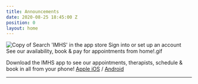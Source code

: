 ```yaml
---
title: Announcements
date: 2020-08-25 18:45:00 Z
position: 0
layout: home
---
```


![Copy of Search 'IMHS' in the app store Sign into or set up an account See our availability, book & pay for appointments from home!.gif](/uploads/Copy%20of%20Search%20'IMHS'%20in%20the%20app%20store%20Sign%20into%20or%20set%20up%20an%20account%20See%20our%20availability,%20book%20&%20pay%20for%20appointments%20from%20home!.gif)

Download the IMHS app to see our appointments, therapists, schedule & book in all from your phone!
[Apple iOS](https://apps.apple.com/us/app/ipswich-massage-herbal-spa/id1573438798) / [Android](https://play.google.com/store/apps/details?id=com.fitnessmobileapps.ipswichmassageherbalspa&hl=en)

-------------